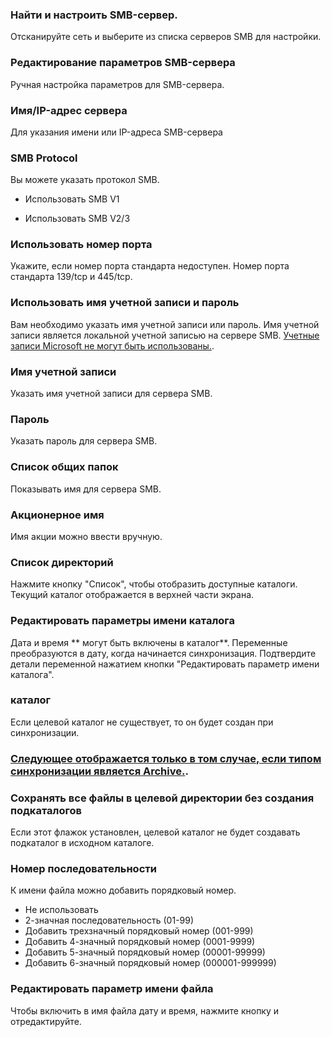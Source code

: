 ### Найти и настроить SMB-сервер.

Отсканируйте сеть и выберите из списка серверов SMB для настройки. 

### Редактирование параметров SMB-сервера

Ручная настройка параметров для SMB-сервера. 

### Имя/IP-адрес сервера

Для указания имени или IP-адреса SMB-сервера 

### SMB Protocol

Вы можете указать протокол SMB.

- Использовать SMB V1

- Использовать SMB V2/3

### Использовать номер порта

Укажите, если номер порта стандарта недоступен. Номер порта стандарта 139/tcp и 445/tcp. 

### Использовать имя учетной записи и пароль

Вам необходимо указать имя учетной записи или пароль. Имя учетной записи является локальной учетной записью на сервере SMB. <span style="цвет: красный;"><u>Учетные записи Microsoft не могут быть использованы.</u></span>. 

### Имя учетной записи

Указать имя учетной записи для сервера SMB. 

### Пароль

Указать пароль для сервера SMB. 

### Список общих папок

Показывать имя для сервера SMB.  

### Акционерное имя

Имя акции можно ввести вручную. 

### Список директорий

Нажмите кнопку "Список", чтобы отобразить доступные каталоги. Текущий каталог отображается в верхней части экрана.

### Редактировать параметры имени каталога

Дата и время ** могут быть включены в каталог**. Переменные преобразуются в дату, когда начинается синхронизация. Подтвердите детали переменной нажатием кнопки "Редактировать параметр имени каталога". 

### каталог

Если целевой каталог не существует, то он будет создан при синхронизации.

### <u>Следующее отображается только в том случае, если типом синхронизации является Archive.</u>.

### Сохранять  все файлы в целевой директории без создания подкаталогов

Если этот флажок установлен, целевой каталог не будет создавать подкаталог в исходном каталоге.

### Номер последовательности

К имени файла можно добавить порядковый номер. 

- Не использовать
- 2-значная последовательность (01-99)
- Добавить трехзначный порядковый номер (001-999)
- Добавить 4-значный порядковый номер (0001-9999)
- Добавить 5-значный порядковый номер (00001-99999)
- Добавить 6-значный порядковый номер (000001-999999)

### Редактировать параметр имени файла

Чтобы включить в имя файла дату и время, нажмите кнопку и отредактируйте.
